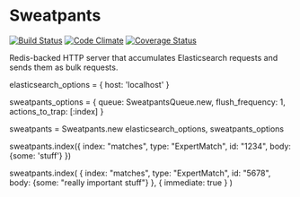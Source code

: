# Sweatpants 
[![Build Status](https://secure.travis-ci.org/bentona/sweatpants.png?branch=master)](http://travis-ci.org/bentona/sweatpants) [![Code Climate](https://codeclimate.com/github/bentona/sweatpants.png)](https://codeclimate.com/github/bentona/sweatpants) [![Coverage Status](https://coveralls.io/repos/bentona/sweatpants/badge.png)](https://coveralls.io/r/bentona/sweatpants)

Redis-backed HTTP server that accumulates Elasticsearch requests and sends them as bulk requests. 

elasticsearch_options = {
	host: 'localhost'
}

sweatpants_options = {
	queue: SweatpantsQueue.new,
	flush_frequency: 1,
	actions_to_trap: [:index]
}

sweatpants = Sweatpants.new elasticsearch_options, sweatpants_options

sweatpants.index({
	index: "matches", 
	type: "ExpertMatch", 
	id: "1234",
	body: {some: 'stuff'}
})

sweatpants.index(
	{
		index: "matches",
		type: "ExpertMatch",
		id: "5678",
		body: {some: "really important stuff"}
	}, 
	{
		immediate: true
	}
)
